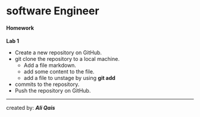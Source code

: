 # software Engineer

#### Homework

**Lab 1**

- Create a new repository on GitHub.
- git clone the repository to a local machine.
  - Add a file markdown.
  - add some content to the file.
  - add a file to unstage by using **git add**
- commits to the repository.
- Push the repository on GitHub.

---

created by: **_Ali Qais_**
